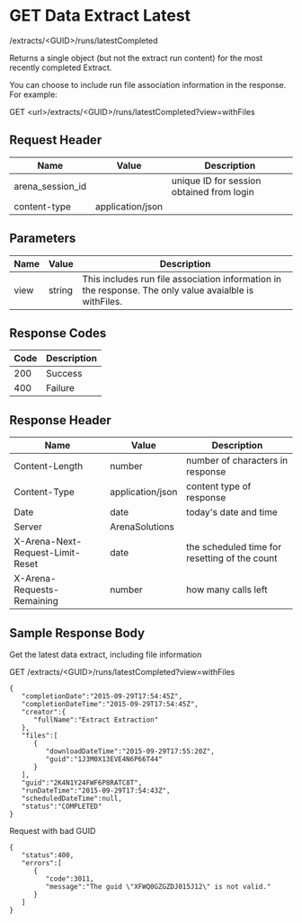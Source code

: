 # GET Data Extract Latest


/extracts/&lt;GUID&gt;/runs/latestCompleted

Returns a single  object \(but not the extract run content\) for the most recently completed Extract.

You can choose to include run file association information in the response. For example:



GET &lt;url&gt;/extracts/&lt;GUID&gt;/runs/latestCompleted?view=withFiles

## Request Header

| Name | Value | Description |
|  --- |  --- |  --- | 
| arena_session_id |   | unique ID for session obtained from login |
| content\-type | application/json |   |

## Parameters

| Name | Value | Description |
|  --- |  --- |  --- | 
| view | string | This includes run file association information in the response. The only value avaialble is withFiles. |

## Response Codes

| Code | Description |
|  --- |  --- | 
| 200 | Success |
| 400 | Failure |

## Response Header

| Name | Value | Description |
|  --- |  --- |  --- | 
| Content\-Length | number | number of characters in response |
| Content\-Type | application/json | content type of response |
| Date | date | today's date and time |
| Server | ArenaSolutions |   |
| X\-Arena\-Next\-Request\-Limit\-Reset  | date | the scheduled time for resetting of the count |
| X\-Arena\-Requests\-Remaining  | number | how many calls left |

## Sample Response Body
Get the latest data extract, including file information

GET /extracts/&lt;GUID&gt;/runs/latestCompleted?view=withFiles

```
{  
   "completionDate":"2015-09-29T17:54:45Z",
   "completionDateTime":"2015-09-29T17:54:45Z",
   "creator":{  
      "fullName":"Extract Extraction"
   },
   "files":[  
      {  
         "downloadDateTime":"2015-09-29T17:55:20Z",
         "guid":"1J3M0X13EVE4N6P66T44"
      }
   ],
   "guid":"2K4N1Y24FWF6P8RATC8T",
   "runDateTime":"2015-09-29T17:54:43Z",
   "scheduledDateTime":null,
   "status":"COMPLETED"
}
```
Request with bad GUID

```
{  
   "status":400,
   "errors":[  
      {  
         "code":3011,
         "message":"The guid \"XFWQ0GZGZDJ015J12\" is not valid."
      }
   ]
}
```

